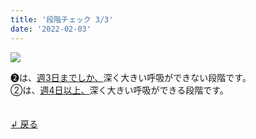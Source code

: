 ```yaml
---
title: '段階チェック 3/3'
date: '2022-02-03'
---
```

![](/images/a_02_.jpg)

➋は、[週3日までしか、]()深く大きい呼吸ができない段階です。   
②は、[週4日以上、]()深く大きい呼吸ができる段階です。

　  
[ ↲ 戻る ](/posts/00)
